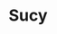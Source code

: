 ---
title: Sucy
date: 
draft: false

# descripcion
description : Aro de plata pasante

materials: Plata 925

color: Plateado

dimensions: 1,9cm x 1,7cm

code: 01-20-0425

type: "Aros"

categories: []

price: $4.750,00

price_eftvo: $4.040,00

# Images
# first image will be shown in the product page
images:
  # - image: "images/path_to_image"
  # La ubicacion de las imagenes es imagenes/Aros/Aros.Solo Plata/01-20-0425-sucy
  - image: "./images/aros/solo_plata/01-20-0425-corazon-contorno-grande_a.JPG"
  - image: "./images/aros/solo_plata/01-20-0425-corazon-contorno-grande_b.JPG"
---